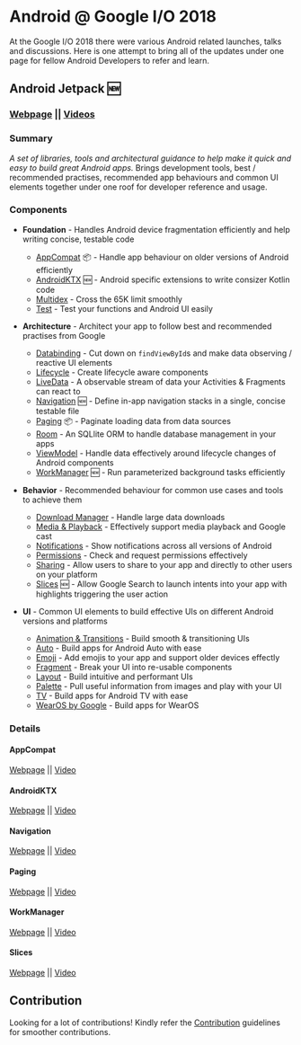 # Android @ Google I/O 2018
At the Google I/O 2018 there were various Android related launches, talks and discussions. Here is one attempt to bring all of the updates under one page for fellow Android Developers to refer and learn.

## Android Jetpack :new:

### [Webpage](https://developer.android.com/jetpack/) || [Videos](https://www.youtube.com/results?search_query=android+jetpack)

### Summary
*A set of libraries, tools and architectural guidance to help make it quick and easy to build great Android apps.*
Brings development tools, best / recommended practises, recommended app behaviours and common UI elements together under one roof for developer reference and usage.

### Components
* **Foundation** - Handles Android device fragmentation efficiently and help writing concise, testable code
    * [AppCompat](#AppCompat) :package: - Handle app behaviour on older versions of Android efficiently
    * [AndroidKTX](#AndroidKTX) :new: - Android specific extensions to write consizer Kotlin code
    * [Multidex](https://developer.android.com/studio/build/multidex.html) - Cross the 65K limit smoothly
    * [Test](https://developer.android.com/topic/libraries/testing-support-library/index.html) - Test your functions and Android UI easily

* **Architecture** - Architect your app to follow best and recommended practises from Google
    * [Databinding](https://developer.android.com/topic/libraries/data-binding/) - Cut down on `findViewById`s and make data observing / reactive UI elements
    * [Lifecycle](https://developer.android.com/topic/libraries/architecture/lifecycle) - Create lifecycle aware components
    * [LiveData](https://developer.android.com/topic/libraries/architecture/livedata) - A observable stream of data your Activities & Fragments can react to
    * [Navigation](#Navigation) :new: - Define in-app navigation stacks in a single, concise testable file
    * [Paging](#Paging) :package: - Paginate loading data from data sources
    * [Room](https://developer.android.com/topic/libraries/architecture/room) - An SQLlite ORM to handle database management in your apps
    * [ViewModel](https://developer.android.com/topic/libraries/architecture/viewmodel) - Handle data effectively around lifecycle changes of Android components
    * [WorkManager](#WorkManager) :new: - Run parameterized background tasks efficiently

* **Behavior** - Recommended behaviour for common use cases and tools to achieve them
    * [Download Manager](https://developer.android.com/reference/android/app/DownloadManager) - Handle large data downloads
    * [Media & Playback](https://developer.android.com/guide/topics/media/mediaplayer.html) - Effectively support media playback and Google cast
    * [Notifications](https://developer.android.com/guide/topics/ui/notifiers/notifications.html) - Show notifications across all versions of Android
    * [Permissions](https://developer.android.com/guide/topics/permissions/index.html) - Check and request permissions effectively
    * [Sharing](https://developer.android.com/training/sharing/shareaction) - Allow users to share to your app and directly to other users on your platform
    * [Slices](#Slices) :new: - Allow Google Search to launch intents into your app with highlights triggering the user action

* **UI** - Common UI elements to build effective UIs on different Android versions and platforms
    * [Animation & Transitions](https://developer.android.com/training/animation/) - Build smooth & transitioning UIs
    * [Auto](https://developer.android.com/auto) - Build apps for Android Auto with ease
    * [Emoji](https://developer.android.com/guide/topics/ui/look-and-feel/emoji-compat) - Add emojis to your app and support older devices effectly
    * [Fragment](https://developer.android.com/guide/components/fragments) - Break your UI into re-usable components
    * [Layout](https://developer.android.com/guide/topics/ui/declaring-layout) - Build intuitive and performant UIs
    * [Palette](https://developer.android.com/training/material/palette-colors) -  Pull useful information from images and play with your UI
    * [TV](https://developer.android.com/tv) - Build apps for Android TV with ease
    * [WearOS by Google](https://developer.android.com/wear) - Build apps for WearOS

### Details

#### AppCompat
[Webpage](https://developer.android.com/topic/libraries/support-library/packages#v7-appcompat) || [Video](https://www.youtube.com/watch?v=jdKUm8tGogw)

#### AndroidKTX
[Webpage](https://developer.android.com/kotlin/ktx) || [Video](https://www.youtube.com/watch?v=st1XVfkDWqk)

#### Navigation
[Webpage](https://developer.android.com/topic/libraries/architecture/navigation/) || [Video](https://www.youtube.com/watch?v=8GCXtCjtg40)

#### Paging
[Webpage](https://developer.android.com/topic/libraries/architecture/paging/) || [Video](https://www.youtube.com/watch?v=BE5bsyGGLf4)

#### WorkManager
[Webpage](https://developer.android.com/topic/libraries/architecture/workmanager) || [Video](https://www.youtube.com/watch?v=IrKoBFLwTN0)

#### Slices
[Webpage](https://developer.android.com/guide/slices/) || [Video](https://www.youtube.com/watch?v=a7IVH5aNwwc)


## Contribution
Looking for a lot of contributions! 
Kindly refer the [Contribution](CONTRIBUTING.md) guidelines for smoother contributions.